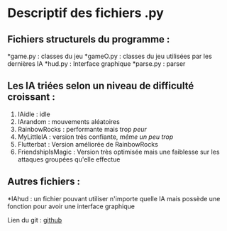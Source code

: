 Descriptif des fichiers .py
===========================

Fichiers structurels du programme :
-----------------------------------
*game.py : classes du jeu
*gameO.py : classes du jeu utilisées par les dernières IA
*hud.py : Interface graphique
*parse.py : parser

Les IA triées selon un niveau de difficulté croissant :
-------------------------------------------------------
1. IAidle : idle
2. IArandom : mouvements aléatoires
3. RainbowRocks : performante mais trop _peur_
4. MyLittleIA : version très confiante, _même un peu trop_
5. Flutterbat : Version améliorée de RainbowRocks
6. FriendshipIsMagic : Version très optimisée mais une faiblesse sur les attaques groupées qu'elle effectue

Autres fichiers :
-----------------
*IAhud : un fichier pouvant utiliser n'importe quelle IA mais possède une fonction pour avoir une interface graphique

Lien du git :
[github](https://github.com/Fibri/LSLW)
